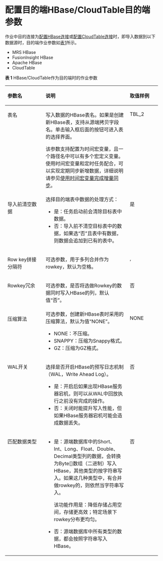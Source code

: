 # 配置目的端HBase/CloudTable目的端参数<a name="dayu_01_0064"></a>

作业中目的连接为[配置HBase连接](配置HBase连接.md)或[配置CloudTable连接](配置CloudTable连接.md)时，即导入数据到以下数据源时，目的端作业参数如[表1](#zh-cn_topic_0108275309_table5046103815165)所示。

-   MRS HBase
-   FusionInsight HBase
-   Apache HBase
-   CloudTable

**表 1**  HBase/CloudTable作为目的端时的作业参数

<a name="zh-cn_topic_0108275309_table5046103815165"></a>
<table><thead align="left"><tr id="zh-cn_topic_0108275309_row585315215165"><th class="cellrowborder" valign="top" width="24.97%" id="mcps1.2.4.1.1"><p id="zh-cn_topic_0108275309_p1626397215165"><a name="zh-cn_topic_0108275309_p1626397215165"></a><a name="zh-cn_topic_0108275309_p1626397215165"></a>参数名</p>
</th>
<th class="cellrowborder" valign="top" width="55.03%" id="mcps1.2.4.1.2"><p id="zh-cn_topic_0108275309_p4231334915165"><a name="zh-cn_topic_0108275309_p4231334915165"></a><a name="zh-cn_topic_0108275309_p4231334915165"></a>说明</p>
</th>
<th class="cellrowborder" valign="top" width="20%" id="mcps1.2.4.1.3"><p id="zh-cn_topic_0108275309_p482921015165"><a name="zh-cn_topic_0108275309_p482921015165"></a><a name="zh-cn_topic_0108275309_p482921015165"></a>取值样例</p>
</th>
</tr>
</thead>
<tbody><tr id="zh-cn_topic_0108275309_row4012116315165"><td class="cellrowborder" valign="top" width="24.97%" headers="mcps1.2.4.1.1 "><p id="zh-cn_topic_0108275309_p2858877215165"><a name="zh-cn_topic_0108275309_p2858877215165"></a><a name="zh-cn_topic_0108275309_p2858877215165"></a>表名</p>
</td>
<td class="cellrowborder" valign="top" width="55.03%" headers="mcps1.2.4.1.2 "><p id="zh-cn_topic_0108275309_p3398923015165"><a name="zh-cn_topic_0108275309_p3398923015165"></a><a name="zh-cn_topic_0108275309_p3398923015165"></a>写入数据的HBase表名。如果是创建新HBase表，支持从源端拷贝字段名。单击输入框后面的按钮可进入表的选择界面。</p>
<p id="zh-cn_topic_0108275442_p1210244910548"><a name="zh-cn_topic_0108275442_p1210244910548"></a><a name="zh-cn_topic_0108275442_p1210244910548"></a>该参数支持配置为时间宏变量，且一个路径名中可以有多个宏定义变量。使用时间宏变量和定时任务配合，可以实现定期同步新增数据，详细说明请参见<a href="使用时间宏变量完成增量同步.md">使用时间宏变量完成增量同步</a>。</p>
</td>
<td class="cellrowborder" valign="top" width="20%" headers="mcps1.2.4.1.3 "><p id="zh-cn_topic_0108275309_p166427315165"><a name="zh-cn_topic_0108275309_p166427315165"></a><a name="zh-cn_topic_0108275309_p166427315165"></a>TBL_2</p>
</td>
</tr>
<tr id="zh-cn_topic_0108275309_row14607720151241"><td class="cellrowborder" valign="top" width="24.97%" headers="mcps1.2.4.1.1 "><p id="zh-cn_topic_0108275309_p9799599151241"><a name="zh-cn_topic_0108275309_p9799599151241"></a><a name="zh-cn_topic_0108275309_p9799599151241"></a>导入前清空数据</p>
</td>
<td class="cellrowborder" valign="top" width="55.03%" headers="mcps1.2.4.1.2 "><div class="p" id="zh-cn_topic_0108275309_p49350536142510"><a name="zh-cn_topic_0108275309_p49350536142510"></a><a name="zh-cn_topic_0108275309_p49350536142510"></a>选择目的端表中数据的处理方式：<a name="zh-cn_topic_0108275481_ua1819b93796044cd9f46f9dfb3e78f6b"></a><a name="zh-cn_topic_0108275481_ua1819b93796044cd9f46f9dfb3e78f6b"></a><ul id="zh-cn_topic_0108275481_ua1819b93796044cd9f46f9dfb3e78f6b"><li>是：任务启动前会清除目标表中数据。</li><li>否：导入前不清空目标表中的数据，如果选<span class="parmvalue" id="zh-cn_topic_0108275481_p47d3026f5a84445ebd15d358a7cc2720"><a name="zh-cn_topic_0108275481_p47d3026f5a84445ebd15d358a7cc2720"></a><a name="zh-cn_topic_0108275481_p47d3026f5a84445ebd15d358a7cc2720"></a>“否”</span>且表中有数据，则数据会追加到已有的表中。</li></ul>
</div>
</td>
<td class="cellrowborder" valign="top" width="20%" headers="mcps1.2.4.1.3 "><p id="zh-cn_topic_0108275309_p4879287151241"><a name="zh-cn_topic_0108275309_p4879287151241"></a><a name="zh-cn_topic_0108275309_p4879287151241"></a>是</p>
</td>
</tr>
<tr id="zh-cn_topic_0108275309_row222701815165"><td class="cellrowborder" valign="top" width="24.97%" headers="mcps1.2.4.1.1 "><p id="zh-cn_topic_0108275309_p3385126816013"><a name="zh-cn_topic_0108275309_p3385126816013"></a><a name="zh-cn_topic_0108275309_p3385126816013"></a>Row key拼接分隔符</p>
</td>
<td class="cellrowborder" valign="top" width="55.03%" headers="mcps1.2.4.1.2 "><p id="zh-cn_topic_0108275309_p5345668716027"><a name="zh-cn_topic_0108275309_p5345668716027"></a><a name="zh-cn_topic_0108275309_p5345668716027"></a>可选参数，用于多列合并作为rowkey，默认为空格。</p>
</td>
<td class="cellrowborder" valign="top" width="20%" headers="mcps1.2.4.1.3 "><p id="zh-cn_topic_0108275309_p322507154548"><a name="zh-cn_topic_0108275309_p322507154548"></a><a name="zh-cn_topic_0108275309_p322507154548"></a>,</p>
</td>
</tr>
<tr id="zh-cn_topic_0108275309_row29420512145148"><td class="cellrowborder" valign="top" width="24.97%" headers="mcps1.2.4.1.1 "><p id="zh-cn_topic_0108275309_p22891711145148"><a name="zh-cn_topic_0108275309_p22891711145148"></a><a name="zh-cn_topic_0108275309_p22891711145148"></a>Rowkey冗余</p>
</td>
<td class="cellrowborder" valign="top" width="55.03%" headers="mcps1.2.4.1.2 "><p id="zh-cn_topic_0108275309_p42289313145148"><a name="zh-cn_topic_0108275309_p42289313145148"></a><a name="zh-cn_topic_0108275309_p42289313145148"></a>可选参数，是否将选做Rowkey的数据同时写入HBase的列，默认值<span class="parmvalue" id="zh-cn_topic_0108275309_parmvalue63955938145255"><a name="zh-cn_topic_0108275309_parmvalue63955938145255"></a><a name="zh-cn_topic_0108275309_parmvalue63955938145255"></a>“否”</span>。</p>
</td>
<td class="cellrowborder" valign="top" width="20%" headers="mcps1.2.4.1.3 "><p id="zh-cn_topic_0108275309_p2882352145148"><a name="zh-cn_topic_0108275309_p2882352145148"></a><a name="zh-cn_topic_0108275309_p2882352145148"></a>否</p>
</td>
</tr>
<tr id="zh-cn_topic_0108275309_row12086944145153"><td class="cellrowborder" valign="top" width="24.97%" headers="mcps1.2.4.1.1 "><p id="zh-cn_topic_0108275309_p46874800145153"><a name="zh-cn_topic_0108275309_p46874800145153"></a><a name="zh-cn_topic_0108275309_p46874800145153"></a>压缩算法</p>
</td>
<td class="cellrowborder" valign="top" width="55.03%" headers="mcps1.2.4.1.2 "><div class="p" id="zh-cn_topic_0108275309_p38762485145153"><a name="zh-cn_topic_0108275309_p38762485145153"></a><a name="zh-cn_topic_0108275309_p38762485145153"></a>可选参数，创建新HBase表时采用的压缩算法，默认为值<span class="parmvalue" id="zh-cn_topic_0108275309_parmvalue25185961145424"><a name="zh-cn_topic_0108275309_parmvalue25185961145424"></a><a name="zh-cn_topic_0108275309_parmvalue25185961145424"></a>“NONE”</span>。<a name="zh-cn_topic_0108275309_ul59671921145439"></a><a name="zh-cn_topic_0108275309_ul59671921145439"></a><ul id="zh-cn_topic_0108275309_ul59671921145439"><li>NONE：不压缩。</li><li>SNAPPY：压缩为Snappy格式。</li><li>GZ：压缩为GZ格式。</li></ul>
</div>
</td>
<td class="cellrowborder" valign="top" width="20%" headers="mcps1.2.4.1.3 "><p id="zh-cn_topic_0108275309_p52753603145153"><a name="zh-cn_topic_0108275309_p52753603145153"></a><a name="zh-cn_topic_0108275309_p52753603145153"></a>NONE</p>
</td>
</tr>
<tr id="zh-cn_topic_0108275309_row5532119162618"><td class="cellrowborder" valign="top" width="24.97%" headers="mcps1.2.4.1.1 "><p id="zh-cn_topic_0108275309_p8532121910267"><a name="zh-cn_topic_0108275309_p8532121910267"></a><a name="zh-cn_topic_0108275309_p8532121910267"></a>WAL开关</p>
</td>
<td class="cellrowborder" valign="top" width="55.03%" headers="mcps1.2.4.1.2 "><p id="zh-cn_topic_0108275309_p791673125616"><a name="zh-cn_topic_0108275309_p791673125616"></a><a name="zh-cn_topic_0108275309_p791673125616"></a>选择是否开启HBase的预写日志机制（WAL，Write Ahead Log）。</p>
<a name="zh-cn_topic_0108275309_ul1899132517107"></a><a name="zh-cn_topic_0108275309_ul1899132517107"></a><ul id="zh-cn_topic_0108275309_ul1899132517107"><li>是：开启后如果出现HBase服务器宕机，则可以从WAL中回放执行之前没有完成的操作。</li><li>否：关闭时能提升写入性能，但如果HBase服务器宕机可能会造成数据丢失。</li></ul>
</td>
<td class="cellrowborder" valign="top" width="20%" headers="mcps1.2.4.1.3 "><p id="zh-cn_topic_0108275309_p11532151914268"><a name="zh-cn_topic_0108275309_p11532151914268"></a><a name="zh-cn_topic_0108275309_p11532151914268"></a>否</p>
</td>
</tr>
<tr id="zh-cn_topic_0108275309_row13472310174"><td class="cellrowborder" valign="top" width="24.97%" headers="mcps1.2.4.1.1 "><p id="zh-cn_topic_0108275309_p6474110971"><a name="zh-cn_topic_0108275309_p6474110971"></a><a name="zh-cn_topic_0108275309_p6474110971"></a>匹配数据类型</p>
</td>
<td class="cellrowborder" valign="top" width="55.03%" headers="mcps1.2.4.1.2 "><a name="zh-cn_topic_0108275309_ul4509123194219"></a><a name="zh-cn_topic_0108275309_ul4509123194219"></a><ul id="zh-cn_topic_0108275309_ul4509123194219"><li>是：源端数据库中的Short、Int、Long、Float、Double、Decimal类型列的数据，会转换为Byte[]数组（二进制）写入HBase，其他类型的按字符串写入。如果这几种类型中，有合并做rowkey的，则依然当字符串写入。<p id="zh-cn_topic_0108275309_p12731115251120"><a name="zh-cn_topic_0108275309_p12731115251120"></a><a name="zh-cn_topic_0108275309_p12731115251120"></a>该功能作用是：降低存储占用空间，存储更高效；特定场景下rowkey分布更均匀。</p>
</li><li>否：源端数据库中所有类型的数据，都会按照字符串写入HBase。</li></ul>
</td>
<td class="cellrowborder" valign="top" width="20%" headers="mcps1.2.4.1.3 "><p id="zh-cn_topic_0108275309_p24742101873"><a name="zh-cn_topic_0108275309_p24742101873"></a><a name="zh-cn_topic_0108275309_p24742101873"></a>否</p>
</td>
</tr>
</tbody>
</table>

